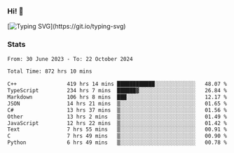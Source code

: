### Hi!  👋

[![Typing SVG](https://readme-typing-svg.herokuapp.com?font=Fira+Code&pause=1000&width=435&lines=Hello!+I'm+Texiwustion.)](https://git.io/typing-svg)

### Stats

<!--START_SECTION:waka-->

```txt
From: 30 June 2023 - To: 22 October 2024

Total Time: 872 hrs 10 mins

C++                419 hrs 14 mins ████████████░░░░░░░░░░░░░   48.07 %
TypeScript         234 hrs 7 mins  ██████▓░░░░░░░░░░░░░░░░░░   26.84 %
Markdown           106 hrs 8 mins  ███░░░░░░░░░░░░░░░░░░░░░░   12.17 %
JSON               14 hrs 21 mins  ▒░░░░░░░░░░░░░░░░░░░░░░░░   01.65 %
C#                 13 hrs 37 mins  ▒░░░░░░░░░░░░░░░░░░░░░░░░   01.56 %
Other              13 hrs 2 mins   ▒░░░░░░░░░░░░░░░░░░░░░░░░   01.49 %
JavaScript         12 hrs 22 mins  ▒░░░░░░░░░░░░░░░░░░░░░░░░   01.42 %
Text               7 hrs 55 mins   ▒░░░░░░░░░░░░░░░░░░░░░░░░   00.91 %
C                  7 hrs 49 mins   ▒░░░░░░░░░░░░░░░░░░░░░░░░   00.90 %
Python             6 hrs 49 mins   ▒░░░░░░░░░░░░░░░░░░░░░░░░   00.78 %
```

<!--END_SECTION:waka-->
